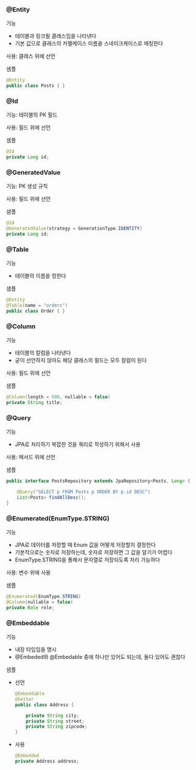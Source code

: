 ### @Entity
기능
- 테이블과 링크될 클래스임을 나타낸다
- 기본 값으로 클래스의 카멜케이스 이름을 스네이크케이스로 매칭한다

사용: 클래스 위에 선언

샘플
~~~java
@Entity
public class Posts { }
~~~

### @Id
기능: 테이블의 PK 필드

사용: 필드 위에 선언

샘플
~~~java
@Id
private Long id;
~~~

### @GeneratedValue
기능: PK 생성 규칙

사용: 필드 위에 선언

샘플
~~~java
@Id
@GeneratedValue(strategy = GenerationType.IDENTITY)
private Long id;
~~~


### @Table
기능
- 테이블의 이름을 정한다

샘플
~~~java
@Entity
@Table(name = "orders")
public class Order { }
~~~

### @Column
기능
- 테이블의 칼럼을 나타낸다
- 굳이 선언하지 않아도 해당 클래스의 필드는 모두 칼럼이 된다

사용: 필드 위에 선언

샘플
~~~java
@Column(length = 500, nullable = false)
private String title;
~~~

### @Query
기능
- JPA로 처리하기 복잡한 것을 쿼리로 작성하기 위해서 사용

사용: 메서드 위에 선언

샘플
~~~java
public interface PostsRepository extends JpaRepository<Posts, Long> {

    @Query("SELECT p FROM Posts p ORDER BY p.id DESC")
    List<Posts> findAllDesc();
}
~~~

### @Enumerated(EnumType.STRING)
기능
- JPA로 데이터를 저장할 때 Enum 값을 어떻게 저장할지 결정한다
- 기본적으로는 숫자로 저장하는데, 숫자로 저장하면 그 값을 알기가 어렵다
- EnumType.STRING을 통해서 문자열로 저장되도록 처리 가능하다

사용: 변수 위에 사용

샘플
~~~java
@Enumerated(EnumType.STRING)
@Column(nullable = false)
private Role role;
~~~

### @Embeddable
기능
- 내장 타입임을 명시
- @Embeded와 @Embedable 중에 하나만 있어도 되는데, 둘다 있어도 괜찮다

샘플
- 선언
    ~~~java
    @Embeddable
    @Getter
    public class Address {

        private String city;
        private String street;
        private String zipcode;
    }
    ~~~
- 사용
    ~~~java
    @Embedded
    private Address address;
    ~~~